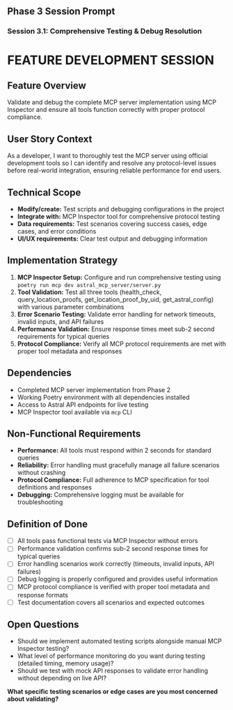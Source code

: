 ## Phase 3 Session Prompt

### Session 3.1: Comprehensive Testing & Debug Resolution

# FEATURE DEVELOPMENT SESSION

## Feature Overview

Validate and debug the complete MCP server implementation using MCP Inspector and ensure all tools function correctly with proper protocol compliance.

## User Story Context

As a developer, I want to thoroughly test the MCP server using official development tools so I can identify and resolve any protocol-level issues before real-world integration, ensuring reliable performance for end users.

## Technical Scope

- **Modify/create:** Test scripts and debugging configurations in the project
- **Integrate with:** MCP Inspector tool for comprehensive protocol testing
- **Data requirements:** Test scenarios covering success cases, edge cases, and error conditions
- **UI/UX requirements:** Clear test output and debugging information

## Implementation Strategy

1. **MCP Inspector Setup:** Configure and run comprehensive testing using `poetry run mcp dev astral_mcp_server/server.py`
2. **Tool Validation:** Test all three tools (health_check, query_location_proofs, get_location_proof_by_uid, get_astral_config) with various parameter combinations
3. **Error Scenario Testing:** Validate error handling for network timeouts, invalid inputs, and API failures
4. **Performance Validation:** Ensure response times meet sub-2 second requirements for typical queries
5. **Protocol Compliance:** Verify all MCP protocol requirements are met with proper tool metadata and responses

## Dependencies

- Completed MCP server implementation from Phase 2
- Working Poetry environment with all dependencies installed
- Access to Astral API endpoints for live testing
- MCP Inspector tool available via `mcp` CLI

## Non-Functional Requirements

- **Performance:** All tools must respond within 2 seconds for standard queries
- **Reliability:** Error handling must gracefully manage all failure scenarios without crashing
- **Protocol Compliance:** Full adherence to MCP specification for tool definitions and responses
- **Debugging:** Comprehensive logging must be available for troubleshooting

## Definition of Done

- [ ] All tools pass functional tests via MCP Inspector without errors
- [ ] Performance validation confirms sub-2 second response times for typical queries
- [ ] Error handling scenarios work correctly (timeouts, invalid inputs, API failures)
- [ ] Debug logging is properly configured and provides useful information
- [ ] MCP protocol compliance is verified with proper tool metadata and response formats
- [ ] Test documentation covers all scenarios and expected outcomes

## Open Questions

- Should we implement automated testing scripts alongside manual MCP Inspector testing?
- What level of performance monitoring do you want during testing (detailed timing, memory usage)?
- Should we test with mock API responses to validate error handling without depending on live API?

**What specific testing scenarios or edge cases are you most concerned about validating?**
